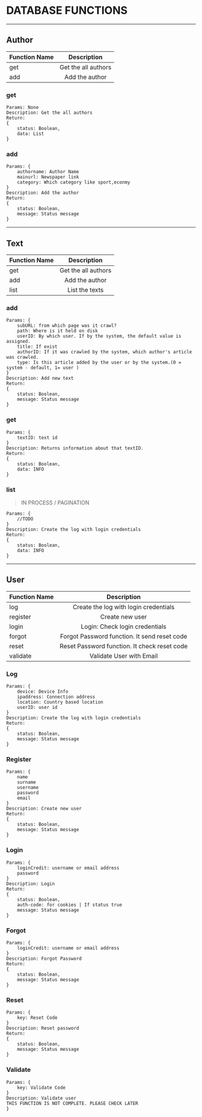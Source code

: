 # DATABASE FUNCTIONS

---

## Author

| Function Name |     Description     |
| ------------- | :-----------------: |
| get           | Get the all authors |
| add           |   Add the author    |

### get

```
Params: None
Description: Get the all authors
Return:
{
    status: Boolean,
    data: List
}
```

### add

```
Params: {
    authorname: Author Name
    mainurl: Newspaper link
    category: Which category like sport,econmy
}
Description: Add the author
Return:
{
    status: Boolean,
    message: Status message
}
```

---

## Text

| Function Name |     Description     |
| ------------- | :-----------------: |
| get           | Get the all authors |
| add           |   Add the author    |
| list          |   List the texts    |

### add

```
Params: {
    subURL: from which page was it crawl?
    path: Where is it held on disk
    userID: By which user. If by the system, the default value is assigned.
    title: If exist
    authorID: If it was crawled by the system, which author's article was crawled.
    type: Is this article added by the user or by the system.(0 = system - default, 1= user )
}
Description: Add new text
Return:
{
    status: Boolean,
    message: Status message
}
```

### get

```
Params: {
    textID: text id
}
Description: Returns information about that textID.
Return:
{
    status: Boolean,
    data: INFO
}
```

### list

> IN PROCESS / PAGINATION

```
Params: {
    //TODO
}
Description: Create the log with login credentials
Return:
{
    status: Boolean,
    data: INFO
}
```

---

## User

| Function Name |                 Description                  |
| ------------- | :------------------------------------------: |
| log           |    Create the log with login credentials     |
| register      |               Create new user                |
| login         |        Login: Check login credentials        |
| forgot        | Forgot Password function. It send reset code |
| reset         | Reset Password function. It check reset code |
| validate      |           Validate User with Email           |

### Log

```
Params: {
    device: Device Info
    ipaddress: Connection address
    location: Country based location
    userID: user id
}
Description: Create the log with login credentials
Return:
{
    status: Boolean,
    message: Status message
}
```

### Register

```
Params: {
    name
    surname
    username
    password
    email
}
Description: Create new user
Return:
{
    status: Boolean,
    message: Status message
}
```

### Login

```
Params: {
    loginCredit: username or email address
    password
}
Description: Login
Return:
{
    status: Boolean,
    auth-code: for cookies | If status true
    message: Status message
}
```

### Forgot

```
Params: {
    loginCredit: username or email address
}
Description: Forgot Password
Return:
{
    status: Boolean,
    message: Status message
}
```

### Reset

```
Params: {
    key: Reset Code
}
Description: Reset password
Return:
{
    status: Boolean,
    message: Status message
}
```

### Validate

```
Params: {
    key: Validate Code
}
Description: Validate user
THIS FUNCTION IS NOT COMPLETE. PLEASE CHECK LATER
}
```
